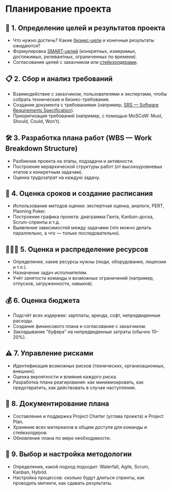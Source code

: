 # Планирование проекта

## 🧩 1. Определение целей и результатов проекта
- Что нужно достичь? Какие [бизнес-цели](01_data/busines_target.md) и конечные результаты ожидаются?
- Формулировка [SMART-целей](01_data/01_smart.md) (конкретных, измеримых, достижимых, релевантных, ограниченных по времени).
- Согласование целей с заказчиком или [стейкхолдерами](01_data/01_stakeholder.md).

## 📋 2. Сбор и анализ требований
- Взаимодействие с заказчиком, пользователями и экспертами, чтобы собрать технические и бизнес-требования.
- Создание документа с требованиями (например, [SRS — Software Requirements Specification](01_data/01_srs.md)).
- Приоритизация требований (например, с помощью MoSCoW: Must, Should, Could, Won’t).

## 🛠 3. Разработка плана работ (WBS — Work Breakdown Structure)
- Разбиение проекта на этапы, подзадачи и активности.
- Построение иерархической структуры работ (от высокоуровневых этапов к конкретным задачам).
- Оценка трудозатрат на каждую задачу.

## 📆 4. Оценка сроков и создание расписания
- Использование методов оценки: экспертная оценка, аналоги, PERT, Planning Poker.
- Построение графика проекта: диаграмма Ганта, Kanban-доска, Scrum-спринты и т.д.
- Выявление зависимостей между задачами (что можно делать параллельно, а что — только последовательно).

## 🧑‍🤝‍🧑 5. Оценка и распределение ресурсов
- Определение, какие ресурсы нужны (люди, оборудование, лицензии и т.п.).
- Назначение задач исполнителям.
- Учёт занятости команды и возможных ограничений (например, отпусков, загруженности, навыков).

## 💰 6. Оценка бюджета
- Подсчёт всех издержек: зарплаты, аренда, софт, непредвиденные расходы.
- Создание финансового плана и согласование с заказчиком.
- Закладывание "буфера" на непредвиденные затраты (обычно 10–20%).

## ⚠️ 7. Управление рисками
- Идентификация возможных рисков (технических, организационных, внешних).
- Оценка вероятности и влияния каждого риска.
- Разработка плана реагирования: как минимизировать, как предотвратить, как действовать в случае наступления.

## 📜 8. Документирование плана
- Составление и поддержка Project Charter (устава проекта) и Project Plan.
- Хранение всех материалов в общем доступе для команды и стейкхолдеров.
- Обновление плана по мере необходимости.

## 🔄 9. Выбор и настройка методологии
- Определение, какой подход подходит: Waterfall, Agile, Scrum, Kanban, Hybrid.
- Настройка процессов: сколько будут длиться спринты, как проводить митинги, как сдавать результаты.
